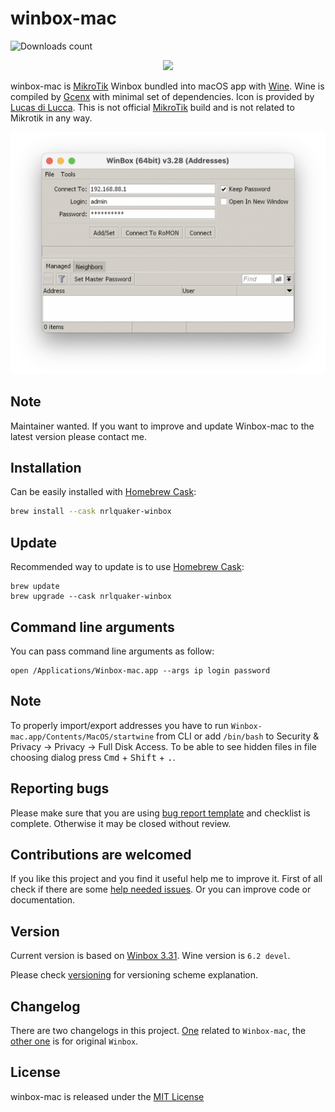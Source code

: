# winbox-mac

![Downloads count](https://img.shields.io/github/downloads/nrlquaker/winbox-mac/total.svg)

<p align="center">
  <img src="icon.png" width="200">
</p>

winbox-mac is [MikroTik](https://mikrotik.com) Winbox bundled into macOS app with [Wine](https://www.winehq.org).
Wine is compiled by [Gcenx](https://github.com/Gcenx) with minimal set of dependencies.
Icon is provided by [Lucas di Lucca](https://github.com/lucasdelucca).
This is not official [MikroTik](https://mikrotik.com) build and is not related to Mikrotik in any way.

<p align="center">
  <img src="screenshot.png" width="650">
</p>

## Note

Maintainer wanted. If you want to improve and update Winbox-mac to the latest version please contact me.

## Installation

Can be easily installed with [Homebrew Cask](https://caskroom.github.io):

```sh
brew install --cask nrlquaker-winbox
```

## Update

Recommended way to update is to use [Homebrew Cask](https://caskroom.github.io):
```
brew update
brew upgrade --cask nrlquaker-winbox
```

## Command line arguments

You can pass command line arguments as follow:

```
open /Applications/Winbox-mac.app --args ip login password
```

## Note

To properly import/export addresses you have to run `Winbox-mac.app/Contents/MacOS/startwine` from CLI or add `/bin/bash` to Security & Privacy → Privacy → Full Disk Access. To be able to see hidden files in file choosing dialog press <kbd>Cmd</kbd> + <kbd>Shift</kbd> + <kbd>.</kbd>.

## Reporting bugs

Please make sure that you are using [bug report template](https://github.com/nrlquaker/winbox-mac/issues/new?assignees=nrlquaker&labels=&template=bug_report.md&title=) and checklist is complete. Otherwise it may be closed without review.

## Contributions are welcomed

If you like this project and you find it useful help me to improve it. First of all check if there are some [help needed issues](https://github.com/nrlquaker/winbox-mac/issues?q=is%3Aissue+is%3Aopen+label%3A%22help+wanted%22). Or you can improve code or documentation.

## Version

Current version is based on [Winbox 3.31](https://download.mikrotik.com/winbox/3.31/winbox64.exe).
Wine version is `6.2 devel`.

Please check [versioning](VERSIONING.md) for versioning scheme explanation.

## Changelog

There are two changelogs in this project. [One](CHANGELOG.md) related to `Winbox-mac`, the [other one](CHANGELOG_WINBOX.md) is for original `Winbox`.

## License

winbox-mac is released under the [MIT License](https://github.com/nrlquaker/winbox-mac/blob/master/LICENSE)
